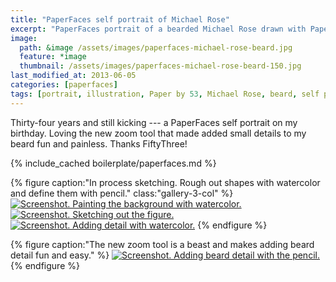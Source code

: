 ```yaml
---
title: "PaperFaces self portrait of Michael Rose"
excerpt: "PaperFaces portrait of a bearded Michael Rose drawn with Paper by 53 on an iPad."
image: 
  path: &image /assets/images/paperfaces-michael-rose-beard.jpg 
  feature: *image
  thumbnail: /assets/images/paperfaces-michael-rose-beard-150.jpg
last_modified_at: 2013-06-05
categories: [paperfaces]
tags: [portrait, illustration, Paper by 53, Michael Rose, beard, self portrait]
---
```


Thirty-four years and still kicking --- a PaperFaces self portrait on my birthday. Loving the new zoom tool that made added small details to my beard fun and painless. Thanks FiftyThree!

{% include_cached boilerplate/paperfaces.md %}

{% figure caption:"In process sketching. Rough out shapes with watercolor and define them with pencil." class:"gallery-3-col" %}
[![Screenshot. Painting the background with watercolor.](/assets/images/michael-rose-beard-process-1-600.jpg)](/assets/images/michael-rose-beard-process-1-lg.jpg)
[![Screenshot. Sketching out the figure.](/assets/images/michael-rose-beard-process-2-600.jpg)](/assets/images/michael-rose-beard-process-2-lg.jpg)
[![Screenshot. Adding detail with watercolor.](/assets/images/michael-rose-beard-process-3-600.jpg)](/assets/images/michael-rose-beard-process-3-lg.jpg)
{% endfigure %}

{% figure caption:"The new zoom tool is a beast and makes adding beard detail fun and easy." %}
[![Screenshot. Adding beard detail with the pencil.](/assets/images/michael-rose-beard-process-4-600.jpg)](/assets/images/michael-rose-beard-process-4-lg.jpg)
{% endfigure %}

